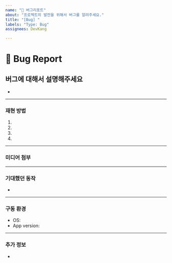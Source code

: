 ```yaml
---
name: "🐞 버그리포트"
about: "프로젝트의 발전을 위해서 버그를 알려주세요."
title: "[Bug] "
labels: "Type: Bug"
assignees: DevKang

---
```


# **🐞 Bug Report**

## **버그에 대해서 설명해주세요**
<!-- 경험하신 버그에 대해서 최대한 자세하고 명료하게 설명 해주세요 -->

*

---

### **재현 방법**

<!-- 버그를 발생시키기 위한 방법을 과정별로 알려주세요
(e.g.:)
1. Use x argument / navigate to
2. Fill this information
3. Go to...
4. See error -->

<!-- 과정을 알려주세요 (과정의 갯수는 필요에 따라 첨삭해주세요)-->

1.
2.
3.
4.

---

### **미디어 첨부**
<!-- 필요에 따라 이미지나 영상을 여기에 업로드 해주세요 -->

---

### **기대했던 동작**
<!-- 해당 버그에 대해서 버그가 없었다면 어떤 동작이 되었기를 워하셨나요? -->

*

---

### **구동 환경**

* OS: <!--[e.g. iOS 15.1.2, macOS 12.4 ...]-->
* App version: 

---


### **추가 정보**
<!-- 이 이슈와 관련해서 도움이 될만한 어떠한 정보라도 공유해주세요 -->

*
